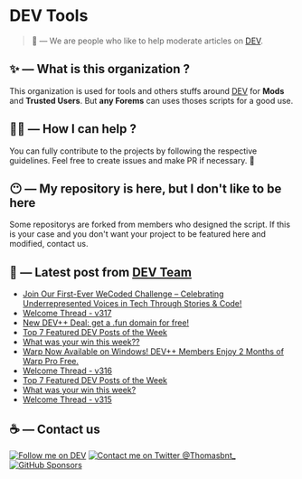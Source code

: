 # DEV Tools

> 🔧 — We are people who like to help moderate articles on [DEV](https://dev.to).

## ✨ — What is this organization ?

This organization is used for tools and others stuffs around [DEV](https://dev.to) for **Mods** and **Trusted Users**. But __any Forems__ can uses thoses scripts for a good use.


## 💪🏼 — How I can help ?

You can fully contribute to the projects by following the respective guidelines. Feel free to create issues and make PR if necessary. 🎉

## 😶 — My repository is here, but I don't like to be here

Some repositorys are forked from members who designed the script. If this is your case and you don't want your project to be featured here and modified, contact us.

## 📝 — Latest post from [DEV Team](https://dev.to/devteam)

<!-- BLOG-POST-LIST:START -->
- [Join Our First-Ever WeCoded Challenge – Celebrating Underrepresented Voices in Tech Through Stories &amp; Code!](https://dev.to/devteam/join-our-first-ever-wecoded-challenge-celebrating-underrepresented-voices-in-tech-through-stories-5m5)
- [Welcome Thread - v317](https://dev.to/devteam/welcome-thread-v317-57i0)
- [New DEV++ Deal: get a .fun domain for free!](https://dev.to/devteam/new-dev-deal-get-a-fun-domain-for-free-47m2)
- [Top 7 Featured DEV Posts of the Week](https://dev.to/devteam/top-7-featured-dev-posts-of-the-week-35o5)
- [What was your win this week??](https://dev.to/devteam/what-was-your-win-this-week-nc7)
- [Warp Now Available on Windows! DEV++ Members Enjoy 2 Months of Warp Pro Free.](https://dev.to/devteam/warp-now-available-on-windows-dev-members-enjoy-2-months-of-warp-pro-free-lf1)
- [Welcome Thread - v316](https://dev.to/devteam/welcome-thread-v316-4ief)
- [Top 7 Featured DEV Posts of the Week](https://dev.to/devteam/top-7-featured-dev-posts-of-the-week-1nc5)
- [What was your win this week?](https://dev.to/devteam/what-was-your-win-this-week-2pib)
- [Welcome Thread - v315](https://dev.to/devteam/welcome-thread-v315-3n9p)
<!-- BLOG-POST-LIST:END -->


## ☕ — Contact us

[![Follow me on DEV](https://img.shields.io/badge/dev.to-%2308090A.svg?&style=for-the-badge&logo=dev.to&logoColor=white&alt=devto)](https://dev.to/thomasbnt)
[![Contact me on Twitter @Thomasbnt_](https://img.shields.io/badge/Contact%20me%20on%20Twitter-%231DA1F2.svg?&style=for-the-badge&logo=twitter&logoColor=white&alt=twitter)](https://twitter.com/messages/1142357270-1142357270?text=Hello,%20I%20contact%20you%20from%20devtotools%20&recipient_id=1142357270) [![GitHub Sponsors](https://img.shields.io/badge/Sponsor%20me-%23EA54AE.svg?&style=for-the-badge&logo=github-sponsors&logoColor=white)](https://github.com/sponsors/thomasbnt)


